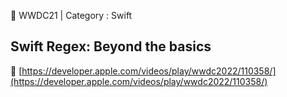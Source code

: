 🍎 WWDC21 | Category : Swift 
<br>
## Swift Regex: Beyond the basics
🔗 [https://developer.apple.com/videos/play/wwdc2022/110358/](https://developer.apple.com/videos/play/wwdc2022/110358/)
